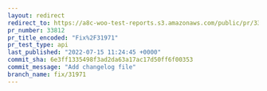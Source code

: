 ```yaml
---
layout: redirect
redirect_to: https://a8c-woo-test-reports.s3.amazonaws.com/public/pr/33812/api/index.html
pr_number: 33812
pr_title_encoded: "Fix%2F31971"
pr_test_type: api
last_published: "2022-07-15 11:24:45 +0000"
commit_sha: 6e3ff1335498f3ad2da63a17ac17d50ff6f00353
commit_message: "Add changelog file"
branch_name: fix/31971
---
```

